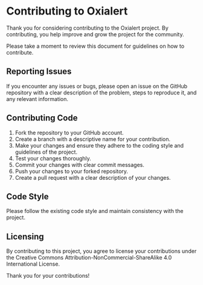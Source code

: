 # Contributing to Oxialert

Thank you for considering contributing to the Oxialert project. By contributing, you help improve and grow the project for the community. 

Please take a moment to review this document for guidelines on how to contribute.

## Reporting Issues

If you encounter any issues or bugs, please open an issue on the GitHub repository with a clear description of the problem, steps to reproduce it, and any relevant information. 

## Contributing Code

1. Fork the repository to your GitHub account.
2. Create a branch with a descriptive name for your contribution.
3. Make your changes and ensure they adhere to the coding style and guidelines of the project.
4. Test your changes thoroughly.
5. Commit your changes with clear commit messages.
6. Push your changes to your forked repository.
7. Create a pull request with a clear description of your changes.

## Code Style

Please follow the existing code style and maintain consistency with the project.

## Licensing

By contributing to this project, you agree to license your contributions under the Creative Commons Attribution-NonCommercial-ShareAlike 4.0 International License. 

Thank you for your contributions!
